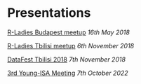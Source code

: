 # Presentations

[R-Ladies Budapest meetup](https://www.meetup.com/R-Ladies-Budapest/events/250031700/) *16th May 2018*

[R-Ladies Tbilisi meetup](https://www.meetup.com/rladies-tbilisi/events/255928526/) *6th November 2018*

[DataFest Tbilisi 2018](https://datafest.ge/) *7th November 2018*

[3rd Young-ISA Meeting](https://young-istat.github.io/events/posts/2022-10-07-meeting3/) *7th October 2022*
